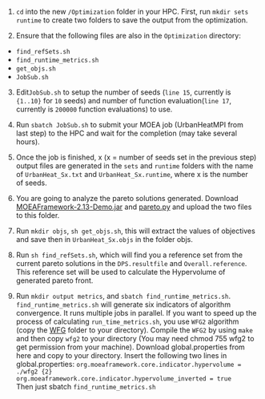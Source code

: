 1. `cd` into the new  `/Optimization` folder in your HPC. First, run `mkdir sets runtime` to create two folders to save the output from the optimization.

2. Ensure that the following files are also in the `Optimization` directory: 
  + `find_refSets.sh` 
  + `find_runtime_metrics.sh`
  + `get_objs.sh`
  + `JobSub.sh`


3. Edit`JobSub.sh` to setup the number of seeds (`line 15`, currently is `{1..10}` for `10` seeds) and number of function evaluation(`line 17`, currently is `200000` function evaluations) to use. 

4. Run `sbatch JobSub.sh` to submit your MOEA job (UrbanHeatMPI from last step) to the HPC and wait for the completion (may take several hours). 

5. Once the job is finished, x (x = number of seeds set in the previous step) output files are generated in the `sets` and `runtime` folders with the name of `UrbanHeat_Sx.txt` and `UrbanHeat_Sx.runtime`, where x is the number of seeds. 

6. You are going to analyze the pareto solutions generated. Download [MOEAFramework-2.13-Demo.jar](https://github.com/MOEAFramework/MOEAFramework/releases/) and [pareto.py](https://github.com/matthewjwoodruff/pareto.py) and upload the two files to this folder.

7. Run `mkdir objs`, `sh get_objs.sh`, this will extract the values of objectives and save then in `UrbanHeat_Sx.objs` in the folder objs.

8. Run `sh find_refSets.sh`, which will find you a reference set from the current pareto solutions in the `DPS.resultfile` and `Overall.reference`. This reference set will be used to calculate the Hypervolume of generated pareto front.

9. Run `mkdir output metrics`, and `sbatch find_runtime_metrics.sh`. `find_runtime_metrics.sh` will generate six indicators of algorithm convergence. It runs multiple jobs in parallel. If you want to speed up the process of calculating `run_time_metrics.sh`, you use `WFG2` algorithm (copy the [WFG](https://github.com/MOEAFramework/Hypervolume) folder to your directory). Compile the `WFG2` by using `make` and then copy `wfg2` to your directory (You may need chmod 755 wfg2 to get permission from your machine). Download global.properties from here and copy to your directory. Insert the following two lines in global.properties: 
`org.moeaframework.core.indicator.hypervolume = ./wfg2 {2}` \
`org.moeaframework.core.indicator.hypervolume_inverted = true`\
  Then just sbatch `find_runtime_metrics.sh`
